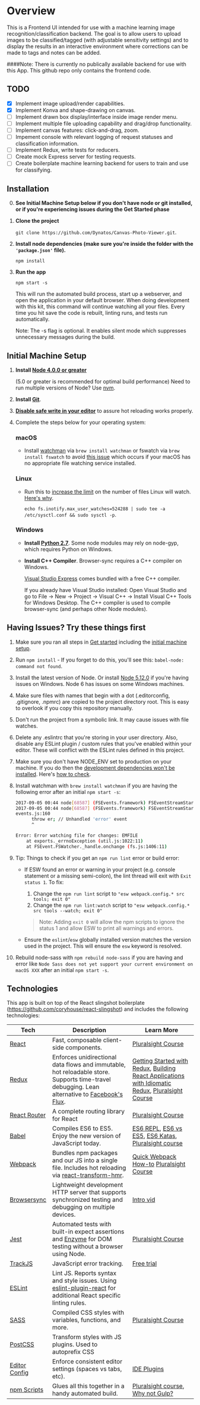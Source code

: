 # Overview

This is a Frontend UI intended for use with a machine learning image recognition/classification backend. The goal is to allow users to upload images to be classified/tagged (with adjustable sensitivity settings) and to display the results in an interactive environment where corrections can be made to tags and notes can be added. 

####Note:
There is currently no publically available backend for use with this App. This github repo only contains the frontend code.

## TODO

- [x] Implement image upload/render capabilities.
- [x] Implement Konva and shape-drawing on canvas.
- [ ] Implement drawn box display/interface inside image render menu.
- [ ] Implement multiple file uploading capability and drag/drop functionality.
- [ ] Implement canvas features: click-and-drag, zoom.
- [ ] Impement console with relevant logging of request statuses and classification information.
- [ ] Implement Redux, write tests for reducers.
- [ ] Create mock Express server for testing requests.
- [ ] Create boilerplate machine learning backend for users to train and use for classifying.

## Installation

0. **See Initial Machine Setup below if you don't have node or git installed, or if you're experiencing issues during the Get Started phase**

1.  **Clone the project**

    `git clone https://github.com/Dynatos/Canvas-Photo-Viewer.git`.

2. **Install node dependencies (make sure you're inside the folder with the `'package.json'` file).**

    `npm install`

3. **Run the app**

    `npm start -s`

    This will run the automated build process, start up a webserver, and open the application in your default browser. When doing development with this kit, this command will continue watching all your files. Every time you hit save the code is rebuilt, linting runs, and tests run automatically. 
    
    Note: The -s flag is optional. It enables silent mode which suppresses unnecessary messages during the build.


## Initial Machine Setup

1. **Install [Node 4.0.0 or greater](https://nodejs.org)**

    (5.0 or greater is recommended for optimal build performance)
    Need to run multiple versions of Node? Use [nvm](https://github.com/creationix/nvm).

2. **Install [Git](https://git-scm.com/downloads)**.

3. **[Disable safe write in your editor](https://webpack.js.org/guides/development/#adjusting-your-text-editor)** to assure hot reloading works properly.

4. Complete the steps below for your operating system:

    ### macOS

    * Install [watchman](https://facebook.github.io/watchman/) via `brew install watchman` or fswatch via `brew install fswatch` to avoid [this issue](https://github.com/facebook/create-react-app/issues/871) which occurs if your macOS has no appropriate file watching service installed.

    ### Linux

    * Run this to [increase the limit](http://stackoverflow.com/questions/16748737/grunt-watch-error-waiting-fatal-error-watch-enospc) on the number of files Linux will watch. [Here's why](https://github.com/coryhouse/react-slingshot/issues/6).

        `echo fs.inotify.max_user_watches=524288 | sudo tee -a /etc/sysctl.conf && sudo sysctl -p`.

    ### Windows
    
    * **Install [Python 2.7](https://www.python.org/downloads/)**. Some node modules may rely on node-gyp, which requires Python on Windows.
    * **Install C++ Compiler**. Browser-sync requires a C++ compiler on Windows.
    
      [Visual Studio Express](https://www.visualstudio.com/en-US/products/visual-studio-express-vs) comes bundled with a free C++ compiler.
      
      If you already have Visual Studio installed:
      Open Visual Studio and go to File -> New -> Project -> Visual C++ -> Install Visual C++ Tools for Windows Desktop.
      The C++ compiler is used to compile browser-sync (and perhaps other Node modules).



## Having Issues? Try these things first

1. Make sure you ran all steps in [Get started](#get-started) including the [initial machine setup](#initial-machine-setup).
2. Run `npm install` - If you forget to do this, you'll see this: `babel-node: command not found`.
3. Install the latest version of Node. Or install [Node 5.12.0](https://nodejs.org/download/release/v5.12.0/) if you're having issues on Windows. Node 6 has issues on some Windows machines.
4. Make sure files with names that begin with a dot (.editorconfig, .gitignore, .npmrc) are copied to the project directory root. This is easy to overlook if you copy this repository manually.
5. Don't run the project from a symbolic link. It may cause issues with file watches.
6. Delete any .eslintrc that you're storing in your user directory. Also, disable any ESLint plugin / custom rules that you've enabled within your editor. These will conflict with the ESLint rules defined in this project.
7. Make sure you don't have NODE_ENV set to production on your machine. If you do then the [development dependencies won't be installed](https://github.com/coryhouse/react-slingshot/issues/400#issuecomment-290497767). Here's [how to check](http://stackoverflow.com/a/27939821/26180).
8. Install watchman with `brew install watchman` if you are having the following error after an initial `npm start -s`:

    ```bash
    2017-09-05 00:44 node[68587] (FSEvents.framework) FSEventStreamStart: register_with_server: ERROR: f2d_register_rpc() => (null) (-22)
    2017-09-05 00:44 node[68587] (FSEvents.framework) FSEventStreamStart: register_with_server: ERROR: f2d_register_rpc() => (null) (-22)
    events.js:160
          throw er; // Unhandled 'error' event
          ^

    Error: Error watching file for changes: EMFILE
        at exports._errnoException (util.js:1022:11)
        at FSEvent.FSWatcher._handle.onchange (fs.js:1406:11)
    ```

9. Tip: Things to check if you get an `npm run lint` error or build error:

    * If ESW found an error or warning in your project (e.g. console statement or a missing semi-colon), the lint thread will exit with `Exit status 1`. To fix:

      1. Change the `npm run lint` script to `"esw webpack.config.* src tools; exit 0"`
      1. Change the `npm run lint:watch` script to `"esw webpack.config.* src tools --watch; exit 0"`

      > Note: Adding `exit 0` will allow the npm scripts to ignore the status 1 and allow ESW to print all warnings and errors.
    * Ensure the `eslint`/`esw` globally installed version matches the version used in the project. This will ensure the `esw` keyword is resolved.

10. Rebuild node-sass with `npm rebuild node-sass` if you are having and error like `Node Sass does not yet support your current environment on macOS XXX` after an initial `npm start -s`.



## Technologies

This app is built on top of the React slingshot boilerplate (https://github.com/coryhouse/react-slingshot) and includes the following technologies:


| **Tech** | **Description** |**Learn More**|
|----------|-------|---|
|  [React](https://facebook.github.io/react/)              | Fast, composable client-side components.                                                                                                                                                          | [Pluralsight Course](https://www.pluralsight.com/courses/react-flux-building-applications)
|  [Redux](http://redux.js.org)                            | Enforces unidirectional data flows and immutable, hot reloadable store. Supports time-travel debugging. Lean alternative to [Facebook's Flux](https://facebook.github.io/flux/docs/overview.html).| [Getting Started with Redux](https://egghead.io/courses/getting-started-with-redux), [Building React Applications with Idiomatic Redux](https://egghead.io/courses/building-react-applications-with-idiomatic-redux), [Pluralsight Course](http://www.pluralsight.com/courses/react-redux-react-router-es6)
|  [React Router](https://github.com/reactjs/react-router) | A complete routing library for React                                                                                                                                                              | [Pluralsight Course](https://www.pluralsight.com/courses/react-flux-building-applications)
|  [Babel](http://babeljs.io)                              | Compiles ES6 to ES5. Enjoy the new version of JavaScript today.                                                                                                                                   | [ES6 REPL](https://babeljs.io/repl/), [ES6 vs ES5](http://es6-features.org), [ES6 Katas](http://es6katas.org), [Pluralsight course](https://www.pluralsight.com/courses/javascript-fundamentals-es6)
| [Webpack](https://webpack.js.org)                        | Bundles npm packages and our JS into a single file. Includes hot reloading via [react-transform-hmr](https://www.npmjs.com/package/react-transform-hmr).                                          | [Quick Webpack How-to](https://github.com/petehunt/webpack-howto) [Pluralsight Course](https://www.pluralsight.com/courses/webpack-fundamentals)
| [Browsersync](https://www.browsersync.io/)               | Lightweight development HTTP server that supports synchronized testing and debugging on multiple devices.                                                                                         | [Intro vid](https://www.youtube.com/watch?time_continue=1&v=heNWfzc7ufQ)
| [Jest](https://facebook.github.io/jest/)                 | Automated tests with built-in expect assertions and [Enzyme](https://github.com/airbnb/enzyme) for DOM testing without a browser using Node.                                                      | [Pluralsight Course](https://www.pluralsight.com/courses/testing-javascript)
| [TrackJS](https://trackjs.com/)                          | JavaScript error tracking.                                                                                                                                                                        | [Free trial](https://my.trackjs.com/signup)
| [ESLint](http://eslint.org/)                             | Lint JS. Reports syntax and style issues. Using [eslint-plugin-react](https://github.com/yannickcr/eslint-plugin-react) for additional React specific linting rules.                              |
| [SASS](http://sass-lang.com/)                            | Compiled CSS styles with variables, functions, and more.                                                                                                                                          | [Pluralsight Course](https://www.pluralsight.com/courses/better-css)
| [PostCSS](https://github.com/postcss/postcss)            | Transform styles with JS plugins. Used to autoprefix CSS                                                                                                                                          |
| [Editor Config](http://editorconfig.org)                 | Enforce consistent editor settings (spaces vs tabs, etc).                                                                                                                                         | [IDE Plugins](http://editorconfig.org/#download)
| [npm Scripts](https://docs.npmjs.com/misc/scripts)       | Glues all this together in a handy automated build.                                                                                                                                               | [Pluralsight course](https://www.pluralsight.com/courses/npm-build-tool-introduction), [Why not Gulp?](https://medium.com/@housecor/why-i-left-gulp-and-grunt-for-npm-scripts-3d6853dd22b8#.vtaziro8n)
